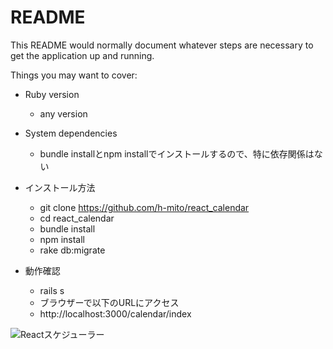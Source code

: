 # README

This README would normally document whatever steps are necessary to get the
application up and running.

Things you may want to cover:

* Ruby version
    - any version
* System dependencies
    - bundle installとnpm installでインストールするので、特に依存関係はない

* インストール方法
    - git clone https://github.com/h-mito/react_calendar
    - cd react_calendar
    - bundle install
    - npm install
    - rake db:migrate

* 動作確認
    - rails s
    - ブラウザーで以下のURLにアクセス
    - http://localhost:3000/calendar/index


![Reactスケジューラー](http://beautifulajax.dip.jp/wp-content/uploads/2017/04/sc-1.png "サンプル")
